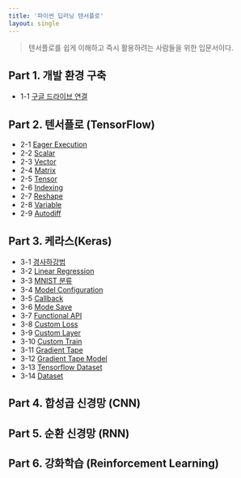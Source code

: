 ```yaml
---
title: '파이썬 딥러닝 텐서플로'
layout: single
---
```


> 텐서플로를 쉽게 이해하고 즉시 활용하려는 사람들을 위한 입문서이다.

## Part 1. 개발 환경 구축
* 1-1 [구글 드라이브 연결][1-1]

## Part 2. 텐서플로 (TensorFlow)
* 2-1 [Eager Execution][2-1]
* 2-2 [Scalar][2-2]
* 2-3 [Vector][2-3]
* 2-4 [Matrix][2-4]
* 2-5 [Tensor][2-5]
* 2-6 [Indexing][2-6]
* 2-7 [Reshape][2-7]
* 2-8 [Variable][2-8]
* 2-9 [Autodiff][2-9]

## Part 3. 케라스(Keras)
* 3-1 [경사하강법][3-1]
* 3-2 [Linear Regression][3-2]
* 3-3 [MNIST 분류][3-3]
* 3-4 [Model Configuration][3-4]
* 3-5 [Callback][3-5]
* 3-6 [Mode Save][3-6]
* 3-7 [Functional API][3-7]
* 3-8 [Custom Loss][3-8]
* 3-9 [Custom Layer][3-9]
* 3-10 [Custom Train][3-10]
* 3-11 [Gradient Tape][3-11]
* 3-12 [Gradient Tape Model][3-12]
* 3-13 [Tensorflow Dataset][3-13]
* 3-14 [Dataset][3-14]

## Part 4. 합성곱 신경망 (CNN)

## Part 5. 순환 신경망 (RNN)

## Part 6. 강화학습 (Reinforcement Learning)

[1-1]: https://colab.research.google.com/drive/1r6_PNScbaNrMn_CVwJCuqZv2CeSIUNwO
[2-1]: https://colab.research.google.com/drive/1t-ySP8vfF0kpSn0HF15qU5v5Ux27-9wr
[2-2]: https://colab.research.google.com/drive/1gGeBChWLnZN4An8RPIv3ScgHHUjd4iFg
[2-3]: https://colab.research.google.com/drive/1z2nCnMePcm2TwrVF_I_uyzn2z3hQLWmj
[2-4]: https://colab.research.google.com/drive/1jXGGJNVgyCFwCBOssrCCT4I7nBfkKLqA
[2-5]: https://colab.research.google.com/drive/1Lpy_5ZjUNzkEbwOmGZPqFb6c31X317gO
[2-6]: https://colab.research.google.com/drive/1EnrVYWYug0OjlO4qHN_zb67hSNyHImRq
[2-7]: https://colab.research.google.com/drive/1VKKMJrkxj4GfXZhQaeDMMnkfJxSSBlAt
[2-8]: https://colab.research.google.com/drive/1Z0CzELNNGptX0TfCzK2XCiBSGc5WKG62
[2-9]: https://colab.research.google.com/drive/1owGgVFsJXh-nu000BDI86xvpaw8MnJ9O
[3-1]: https://colab.research.google.com/drive/13OvUiruCWcHAVpgnCb3YWrxdsm1PYC_p
[3-2]: https://colab.research.google.com/drive/15TAcvtyG1rUQHnQzPocWrbsp6-E0zR3L
[3-3]: https://colab.research.google.com/drive/1twxoLhmfY5v3e5vWHM_msyuDtSckDEDi
[3-4]: https://colab.research.google.com/drive/1H83VPhGZr_l-00EmJUSaH4EtyqRLKweK
[3-5]: https://colab.research.google.com/drive/119IGVx3WKsLINmL6I_HLSb3bdrdvUnSo
[3-6]: https://colab.research.google.com/drive/10_SerABo4B55xJf2_F_9GTgeMaXuRclk
[3-7]: https://colab.research.google.com/drive/134TV0qly6b_uC_hOuq02jEm27_wwq-lx
[3-8]: https://colab.research.google.com/drive/1Kq3nFuuALc6fJgodojL6X_EHcV7CWpon
[3-9]: https://colab.research.google.com/drive/1JU2L9RSkdSqoMx_XY8-S3AP4DgEK8tzU
[3-10]: https://colab.research.google.com/drive/1UtaWTGfGZYccBA8JZGjbm8xgkzZoX0x-
[3-11]: https://colab.research.google.com/drive/1UoU42-sWCFj4Fuiw_ifApVOy_u3QgSlS
[3-12]: https://colab.research.google.com/drive/1poiD2aOXzXlCgg1pyDYCbijqDXEeIJA-
[3-13]: https://colab.research.google.com/drive/1aY58NyrJ5qpZ88bM0svnpEO6PyRBnyJ3
[3-14]: https://colab.research.google.com/drive/1jSvAkEMfO9_qzbmipooIocFwxixY8Eyf

